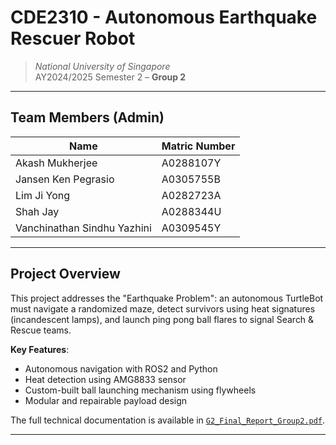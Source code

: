 
# CDE2310 - Autonomous Earthquake Rescuer Robot

> *National University of Singapore*  
> AY2024/2025 Semester 2 – **Group 2**

---

##  Team Members (Admin)

| Name                        | Matric Number   |
|-----------------------------|-----------------|
| Akash Mukherjee             | A0288107Y       |
| Jansen Ken Pegrasio         | A0305755B       |
| Lim Ji Yong                 | A0282723A       |
| Shah Jay                    | A0288344U       |
| Vanchinathan Sindhu Yazhini| A0309545Y       |

---

##  Project Overview

This project addresses the "Earthquake Problem": an autonomous TurtleBot must navigate a randomized maze, detect survivors using heat signatures (incandescent lamps), and launch ping pong ball flares to signal Search & Rescue teams.

**Key Features**:
- Autonomous navigation with ROS2 and Python
- Heat detection using AMG8833 sensor
- Custom-built ball launching mechanism using flywheels
- Modular and repairable payload design

The full technical documentation is available in [`G2_Final_Report_Group2.pdf`](./G2_Final_Report_Group2.pdf).

---

